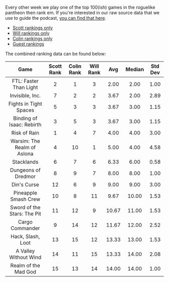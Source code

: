 Every other week we play one of the top 100(ish) games in the roguelike pantheon then rank em. If you're interested in our raw source data that we use to guide the podcast, [you can find that here](https://docs.google.com/spreadsheets/d/1RzxBuEFFthKQf1n3AtJONe92vnCsHcyM6qyIaoFmwnw/edit?usp=sharing).

* [Scott rankings only](https://docs.google.com/spreadsheets/d/1wf34T9sseGKv_VtQMcjRq6WuFWj33uU9cbU4oUlZGt8/edit#gid=1410426659)
* [Will rankings only](https://docs.google.com/spreadsheets/d/1wf34T9sseGKv_VtQMcjRq6WuFWj33uU9cbU4oUlZGt8/edit#gid=73210139)
* [Colin rankings only](https://docs.google.com/spreadsheets/d/1wf34T9sseGKv_VtQMcjRq6WuFWj33uU9cbU4oUlZGt8/edit#gid=2046262583)
* [Guest rankings](https://docs.google.com/spreadsheets/d/1wf34T9sseGKv_VtQMcjRq6WuFWj33uU9cbU4oUlZGt8/edit#gid=847369508)

<!-- 
when finished:
* games that X liked more than Y
* games that X and Y agreed on perfectly
* top 'gems' = avg rank vs review rank
* top 'anti-gems' = avg rank vs review rank
-->

The combined ranking data can be found below:

| Game | Scott Rank | Colin Rank | Will Rank | Avg | Median | Std Dev |
|  :----: |  :----: |  :----: |  :----: |  :----: | :----: | :----: |
| FTL: Faster Than Light      | 2          | 1          | 3         | 2.00     | 2.00        | 1.00    |
| Invisible, Inc.             | 7          | 2          | 2         | 3.67     | 2.00        | 2.89    |
| Fights in Tight Spaces      | 5          | 3          | 3         | 3.67     | 3.00        | 1.15    |
| Binding of Isaac: Rebirth   | 3          | 5          | 3         | 3.67     | 3.00        | 1.15    |
| Risk of Rain                | 1          | 4          | 7         | 4.00     | 4.00        | 3.00    |
| Warsim: The Realm of Aslona | 4          | 10         | 1         | 5.00     | 4.00        | 4.58    |
| Stacklands                  | 6          | 7          | 6         | 6.33     | 6.00        | 0.58    |
| Dungeons of Dredmor         | 8          | 9          | 7         | 8.00     | 8.00        | 1.00    |
| Din's Curse                 | 12         | 6          | 9         | 9.00     | 9.00        | 3.00    |
| Pineapple Smash Crew        | 10         | 8          | 11        | 9.67     | 10.00       | 1.53    |
| Sword of the Stars: The Pit | 11         | 12         | 9         | 10.67    | 11.00       | 1.53    |
| Cargo Commander             | 9          | 14         | 12        | 11.67    | 12.00       | 2.52    |
| Hack, Slash, Loot           | 13         | 15         | 12        | 13.33    | 13.00       | 1.53    |
| A Valley Without Wind       | 14         | 11         | 15        | 13.33    | 14.00       | 2.08    |
| Realm of the Mad God        | 15         | 13         | 14        | 14.00    | 14.00       | 1.00    |





<!-- special thanks to https://tabletomarkdown.com/convert-spreadsheet-to-markdown -->










